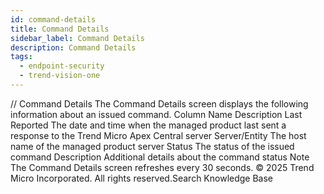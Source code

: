 ```yaml
---
id: command-details
title: Command Details
sidebar_label: Command Details
description: Command Details
tags:
  - endpoint-security
  - trend-vision-one
---
```


/*<![CDATA[*/ $('#title').html($('meta[name=map-description]').attr('content')); /*]]>*/ Command Details The Command Details screen displays the following information about an issued command. Column Name Description Last Reported The date and time when the managed product last sent a response to the Trend Micro Apex Central server Server/Entity The host name of the managed product server Status The status of the issued command Description Additional details about the command status Note The Command Details screen refreshes every 30 seconds. © 2025 Trend Micro Incorporated. All rights reserved.Search Knowledge Base